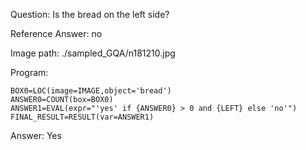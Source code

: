 Question: Is the bread on the left side?

Reference Answer: no

Image path: ./sampled_GQA/n181210.jpg

Program:

```
BOX0=LOC(image=IMAGE,object='bread')
ANSWER0=COUNT(box=BOX0)
ANSWER1=EVAL(expr="'yes' if {ANSWER0} > 0 and {LEFT} else 'no'")
FINAL_RESULT=RESULT(var=ANSWER1)
```
Answer: Yes

